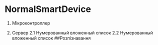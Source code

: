 # NormalSmartDevice
1.	Мікроконтроллер

2.	Сервер
      2.1 Нумерованный вложенный список
      2.2 Нумерованный вложенный список
##Розпізнавання
